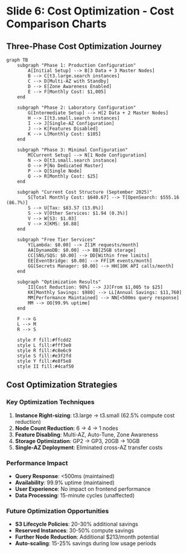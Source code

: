# Slide 6: Cost Optimization - Cost Comparison Charts

## Three-Phase Cost Optimization Journey

```mermaid
graph TB
    subgraph "Phase 1: Production Configuration"
        A[Initial Setup] --> B[3 Data + 3 Master Nodes]
        B --> C[t3.large.search instances]
        C --> D[Multi-AZ with Standby]
        D --> E[Zone Awareness Enabled]
        E --> F[Monthly Cost: $1,005]
    end
    
    subgraph "Phase 2: Laboratory Configuration"
        G[Intermediate Setup] --> H[2 Data + 2 Master Nodes]
        H --> I[t3.small.search instances]
        I --> J[Single-AZ Configuration]
        J --> K[Features Disabled]
        K --> L[Monthly Cost: $105]
    end
    
    subgraph "Phase 3: Minimal Configuration"
        M[Current Setup] --> N[1 Node Configuration]
        N --> O[t3.small.search instance]
        O --> P[No Dedicated Master]
        P --> Q[Single Node]
        Q --> R[Monthly Cost: $25]
    end
    
    subgraph "Current Cost Structure (September 2025)"
        S[Total Monthly Cost: $640.67] --> T[OpenSearch: $555.16 (86.7%)]
        S --> U[Tax: $83.57 (13.0%)]
        S --> V[Other Services: $1.94 (0.3%)]
        V --> W[S3: $1.03]
        V --> X[KMS: $0.88]
    end
    
    subgraph "Free Tier Services"
        Y[Lambda: $0.00] --> Z[1M requests/month]
        AA[DynamoDB: $0.00] --> BB[25GB storage]
        CC[SNS/SQS: $0.00] --> DD[Within free limits]
        EE[EventBridge: $0.00] --> FF[1M events/month]
        GG[Secrets Manager: $0.00] --> HH[10K API calls/month]
    end
    
    subgraph "Optimization Results"
        II[Cost Reduction: 98%] --> JJ[From $1,005 to $25]
        KK[Monthly Savings: $980] --> LL[Annual Savings: $11,760]
        MM[Performance Maintained] --> NN[<500ms query response]
        MM --> OO[99.9% uptime]
    end
    
    F --> G
    L --> M
    R --> S
    
    style F fill:#ffcdd2
    style L fill:#fff3e0
    style R fill:#c8e6c9
    style S fill:#e3f2fd
    style Y fill:#e8f5e8
    style II fill:#4caf50
```

## Cost Optimization Strategies

### Key Optimization Techniques
1. **Instance Right-sizing**: t3.large → t3.small (62.5% compute cost reduction)
2. **Node Count Reduction**: 6 → 4 → 1 nodes
3. **Feature Disabling**: Multi-AZ, Auto-Tune, Zone Awareness
4. **Storage Optimization**: GP2 → GP3, 20GB → 10GB
5. **Single-AZ Deployment**: Eliminated cross-AZ transfer costs

### Performance Impact
- **Query Response**: <500ms (maintained)
- **Availability**: 99.9% uptime (maintained)
- **User Experience**: No impact on frontend performance
- **Data Processing**: 15-minute cycles (unaffected)

### Future Optimization Opportunities
- **S3 Lifecycle Policies**: 20-30% additional savings
- **Reserved Instances**: 30-50% compute savings
- **Further Node Reduction**: Additional $213/month potential
- **Auto-scaling**: 15-25% savings during low usage periods

